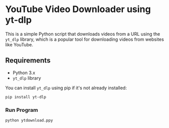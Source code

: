# YouTube Video Downloader using yt-dlp

This is a simple Python script that downloads videos from a URL using the `yt_dlp` library, which is a popular tool for downloading videos from websites like YouTube.

## Requirements

- Python 3.x
- `yt_dlp` library

You can install `yt_dlp` using pip if it's not already installed:

```bash
pip install yt-dlp
```

### Run Program
``` bash
python ytdownload.ppy
